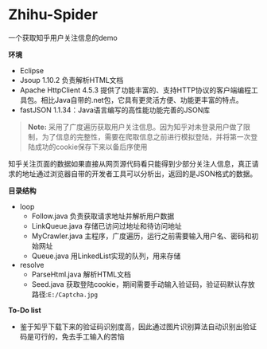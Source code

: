 # Zhihu-Spider
一个获取知乎用户关注信息的demo

**环境**

 - Eclipse
 - Jsoup 1.10.2 负责解析HTML文档
 - Apache HttpClient 4.5.3 提供了功能丰富的、支持HTTP协议的客户端编程工具包。相比Java自带的.net包，它具有更灵活方便、功能更丰富的特点。
 - fastJSON 1.1.34：Java语言编写的高性能功能完善的JSON库
 
> **Note:** 采用了广度遍历获取用户关注信息。因为知乎对未登录用户做了限制，为了信息的完整性，需要在爬取信息之前进行模拟登陆，并将第一次登陆成功的cookie保存下来以备后序使用

知乎关注页面的数据如果直接从网页源代码看只能得到少部分关注人信息，真正请求的地址通过浏览器自带的开发者工具可以分析出，返回的是JSON格式的数据。

**目录结构**

* loop
  * Follow.java 负责获取请求地址并解析用户数据  
  * LinkQueue.java 存储已访问过地址和待访问地址  
  * MyCrawler.java 主程序，广度遍历，运行之前需要输入用户名、密码和初始网址  
  * Queue.java 用LinkedList实现的队列，用来存储
* resolve  
  * ParseHtml.java 解析HTML文档    
  * Seed.java 获取登陆cookie，期间需要手动输入验证码，验证码默认存放路径:`E:/Captcha.jpg`  
  
**To-Do list**
- 鉴于知乎下载下来的验证码识别度高，因此通过图片识别算法自动识别出验证码是可行的，免去手工输入的苦恼 
